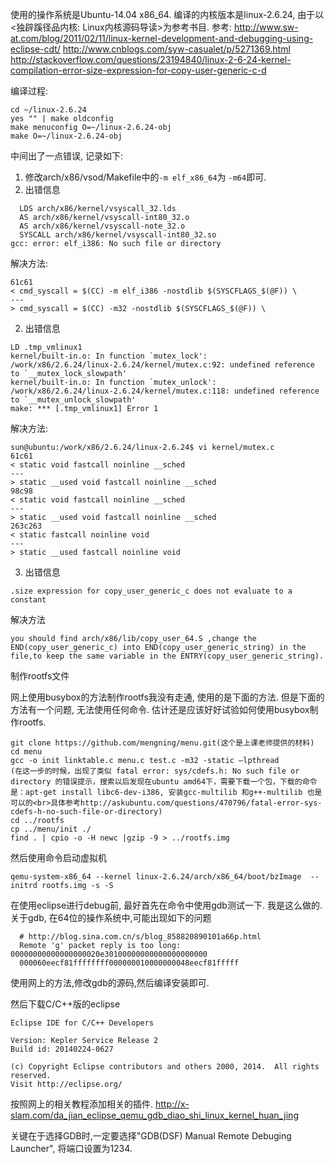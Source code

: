 使用的操作系统是Ubuntu-14.04 x86_64. 编译的内核版本是linux-2.6.24, 由于以<独辟蹊径品内核: Linux内核源码导读>为参考书目. 
参考: 
http://www.sw-at.com/blog/2011/02/11/linux-kernel-development-and-debugging-using-eclipse-cdt/
http://www.cnblogs.com/syw-casualet/p/5271369.html
http://stackoverflow.com/questions/23194840/linux-2-6-24-kernel-compilation-error-size-expression-for-copy-user-generic-c-d

编译过程:
```
cd ~/linux-2.6.24
yes "" | make oldconfig
make menuconfig O=~/linux-2.6.24-obj
make O=~/linux-2.6.24-obj
```
中间出了一点错误, 记录如下:

1. 修改arch/x86/vsod/Makefile中的`-m elf_x86_64`为 `-m64`即可.
1. 出错信息
```
  LDS arch/x86/kernel/vsyscall_32.lds
  AS arch/x86/kernel/vsyscall-int80_32.o
  AS arch/x86/kernel/vsyscall-note_32.o
  SYSCALL arch/x86/kernel/vsyscall-int80_32.so
gcc: error: elf_i386: No such file or directory
```
解决方法:
```
61c61
< cmd_syscall = $(CC) -m elf_i386 -nostdlib $(SYSCFLAGS_$(@F)) \
---
> cmd_syscall = $(CC) -m32 -nostdlib $(SYSCFLAGS_$(@F)) \
```
2. 出错信息
```
LD .tmp_vmlinux1
kernel/built-in.o: In function `mutex_lock':
/work/x86/2.6.24/linux-2.6.24/kernel/mutex.c:92: undefined reference to `__mutex_lock_slowpath'
kernel/built-in.o: In function `mutex_unlock':
/work/x86/2.6.24/linux-2.6.24/kernel/mutex.c:118: undefined reference to `__mutex_unlock_slowpath'
make: *** [.tmp_vmlinux1] Error 1
```
解决方法:
```
sun@ubuntu:/work/x86/2.6.24/linux-2.6.24$ vi kernel/mutex.c
61c61
< static void fastcall noinline __sched
---
> static __used void fastcall noinline __sched
98c98
< static void fastcall noinline __sched
---
> static __used void fastcall noinline __sched
263c263
< static fastcall noinline void
---
> static __used fastcall noinline void
```
3. 出错信息
```
.size expression for copy_user_generic_c does not evaluate to a constant
```
解决方法
```
you should find arch/x86/lib/copy_user_64.S ,change the END(copy_user_generic_c) into END(copy_user_generic_string) in the file,to keep the same variable in the ENTRY(copy_user_generic_string).
```


制作rootfs文件

网上使用busybox的方法制作rootfs我没有走通, 使用的是下面的方法. 但是下面的方法有一个问题, 无法使用任何命令. 估计还是应该好好试验如何使用busybox制作rootfs.
```
git clone https://github.com/mengning/menu.git(这个是上课老师提供的材料)
cd menu
gcc -o init linktable.c menu.c test.c -m32 -static –lpthread
(在这一步的时候，出现了类似 fatal error: sys/cdefs.h: No such file or directory 的错误提示，搜索以后发现在ubuntu amd64下，需要下载一个包，下载的命令是：apt-get install libc6-dev-i386, 安装gcc-multilib 和g++-multilib 也是可以的<br>具体参考http://askubuntu.com/questions/470796/fatal-error-sys-cdefs-h-no-such-file-or-directory)
cd ../rootfs
cp ../menu/init ./
find . | cpio -o -H newc |gzip -9 > ../rootfs.img
```

然后使用命令启动虚拟机
```
qemu-system-x86_64 --kernel linux-2.6.24/arch/x86_64/boot/bzImage  --initrd rootfs.img -s -S
```
在使用eclipse进行debug前, 最好首先在命令中使用gdb测试一下. 我是这么做的. 关于gdb, 在64位的操作系统中,可能出现如下的问题
```
  # http://blog.sina.com.cn/s/blog_858820890101a66p.html
  Remote 'g' packet reply is too long: 00000000000000000020e30100000000000000000000
  000060eecf81ffffffff000000010000000048eecf81fffff
```
使用网上的方法,修改gdb的源码,然后编译安装即可.

然后下载C/C++版的eclipse
```
Eclipse IDE for C/C++ Developers

Version: Kepler Service Release 2
Build id: 20140224-0627

(c) Copyright Eclipse contributors and others 2000, 2014.  All rights reserved.
Visit http://eclipse.org/
```
按照网上的相关教程添加相关的插件. 
http://x-slam.com/da_jian_eclipse_qemu_gdb_diao_shi_linux_kernel_huan_jing


关键在于选择GDB时,一定要选择"GDB(DSF) Manual Remote Debuging Launcher", 将端口设置为1234.


